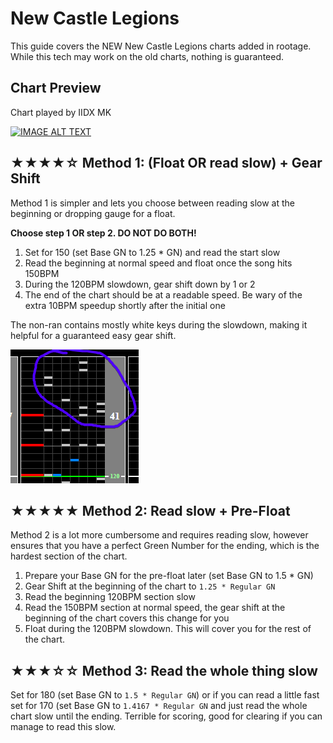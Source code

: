 # New Castle Legions

This guide covers the NEW New Castle Legions charts added in rootage. While this tech may work on the old charts, nothing is guaranteed.

## Chart Preview

Chart played by IIDX MK

[![IMAGE ALT TEXT](http://img.youtube.com/vi/3A_wFBtctmg/0.jpg)](https://youtu.be/3A_wFBtctmg?t=70 "[Beatmania IIDX26 Rootage] New Castle Legions SPA 正規")

## ★★★★☆ Method 1: (Float OR read slow) + Gear Shift

Method 1 is simpler and lets you choose between reading slow at the beginning or dropping gauge for a float.

**Choose step 1 OR step 2. DO NOT DO BOTH!**

1. Set for 150 (set Base GN to 1.25 \* GN) and read the start slow
2. Read the beginning at normal speed and float once the song hits 150BPM
3. During the 120BPM slowdown, gear shift down by 1 or 2
4. The end of the chart should be at a readable speed. Be wary of the extra 10BPM speedup shortly after the initial one

The non-ran contains mostly white keys during the slowdown, making it helpful for a guaranteed easy gear shift.

![NCL gear shift](NCL1.png "New Castle Legions Gear Shift spot")

## ★★★★★ Method 2: Read slow + Pre-Float

Method 2 is a lot more cumbersome and requires reading slow, however ensures that you have a perfect Green Number for the ending, which is the hardest section of the chart.

1. Prepare your Base GN for the pre-float later (set Base GN to 1.5 \* GN)
2. Gear Shift at the beginning of the chart to `1.25 * Regular GN`
3. Read the beginning 120BPM section slow
4. Read the 150BPM section at normal speed, the gear shift at the beginning of the chart covers this change for you
5. Float during the 120BPM slowdown. This will cover you for the rest of the chart.

## ★★★☆☆ Method 3: Read the whole thing slow

Set for 180 (set Base GN to `1.5 * Regular GN`) or if you can read a little fast set for 170 (set Base GN to `1.4167 * Regular GN` and just read the whole chart slow until the ending. Terrible for scoring, good for clearing if you can manage to read this slow.
